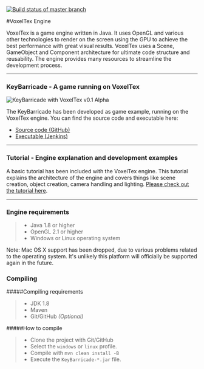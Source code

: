 [![Build status of master branch](https://circleci.com/gh/timvisee/VoxelTex-Engine/tree/master.svg?style=svg)](https://circleci.com/gh/timvisee/VoxelTex-Engine/tree/master)

#VoxelTex Engine

VoxelTex is a game engine written in Java.
It uses OpenGL and various other technologies to render on the screen using the GPU to achieve the best performance with great visual results.
VoxelTex uses a Scene, GameObject and Component architecture for ultimate code structure and reusability.
The engine provides many resources to streamline the development process.



---



### KeyBarricade - A game running on VoxelTex

![KeyBarricade with VoxelTex v0.1 Alpha](http://i.imgur.com/6A82f72.jpg)

The KeyBarricade has been developed as game example, running on the VoxelTex engine.
You can find the source code and executable here:

* [Source code (GitHub)](https://github.com/timvisee/KeyBarricade)
* [Executable (Jenkins)](http://ci.xephi.fr/job/KeyBarricade/)



---



### Tutorial - Engine explanation and development examples
A basic tutorial has been included with the VoxelTex engine.
This tutorial explains the architecture of the engine and covers things like scene creation, object creation, camera handling and lighting.
[Please check out the tutorial here](https://github.com/timvisee/VoxelTex-Engine/tree/master/src/main/java/com/timvisee/voxeltex/example/example1#voxeltex-engine---example-one).




---



### Engine requirements
>- Java 1.8 or higher
>- OpenGL 2.1 or higher
>- Windows or Linux operating system

Note: Mac OS X support has been dropped, due to various problems related to the operating system. It's unlikely this platform will officially be supported again in the future.

### Compiling

#####Compiling requirements
>- JDK 1.8
>- Maven
>- Git/GitHub _(Optional)_

#####How to compile
>- Clone the project with Git/GitHub
>- Select the `windows` or `linux` profile.
>- Compile with `mvn clean install -B`
>- Execute the `KeyBarricade-*.jar` file.